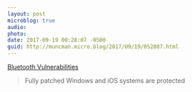 ```yaml
---
layout: post
microblog: true
audio: 
photo: 
date: 2017-09-19 00:28:07 -0500
guid: http://muncman.micro.blog/2017/09/19/052807.html
---
```

[Bluetooth Vulnerabilities](https://www.schneier.com/blog/archives/2017/09/bluetooth_vulne.html)

> Fully patched Windows and iOS systems are protected

